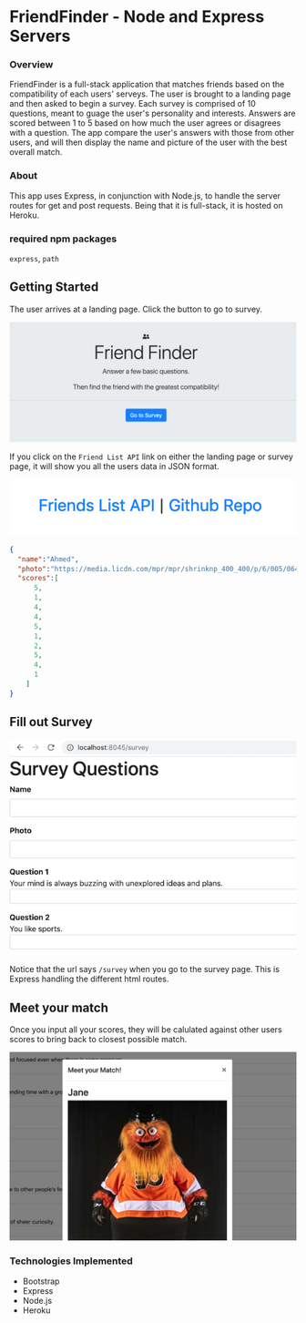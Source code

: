 # FriendFinder - Node and Express Servers

### Overview

FriendFinder is a full-stack application that matches friends based on the compatibility of each users' serveys.  The user is  brought to a landing page and then asked to begin a survey.  Each survey is comprised of 10 questions, meant to guage the user's personality and interests. Answers are scored between 1 to 5 based on how much the user agrees or disagrees with a question.  The app compare the user's answers with those from other users, and will then display the name and picture of the user with the best overall match.

### About
This app uses Express, in conjunction with Node.js, to handle the server routes for get and post requests. Being that it is full-stack, it is hosted on Heroku.

### required npm packages

`express`, `path` 

## Getting Started

The user arrives at a landing page.  Click the button to go to survey.

![landing-page](app/public/assets/screenshots/landing-page.png)

If you click on the `Friend List API` link on either the landing page or survey page, it will show you all the users data in JSON format.

![friend-list-api](app/public/assets/screenshots/friend-list-api.png)

```json
{
  "name":"Ahmed",
  "photo":"https://media.licdn.com/mpr/mpr/shrinknp_400_400/p/6/005/064/1bd/3435aa3.jpg",
  "scores":[
      5,
      1,
      4,
      4,
      5,
      1,
      2,
      5,
      4,
      1
    ]
}
```
## Fill out Survey

![survey-page](app/public/assets/screenshots/survey-page.png)

Notice that the url says `/survey` when you go to the survey page.  This is Express handling the different html routes.

## Meet your match

Once you input all your scores, they will be calulated against other users scores to bring back to closest possible match.

![meet-your-match](app/public/assets/screenshots/meet-your-match.png)

### Technologies Implemented

* Bootstrap
* Express
* Node.js
* Heroku





